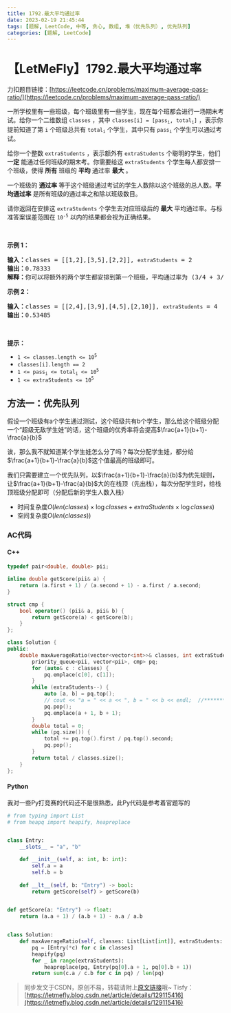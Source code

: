 ```yaml
---
title: 1792.最大平均通过率
date: 2023-02-19 21:45:44
tags: [题解, LeetCode, 中等, 贪心, 数组, 堆（优先队列）, 优先队列]
categories: [题解, LeetCode]
---
```


# 【LetMeFly】1792.最大平均通过率

力扣题目链接：[https://leetcode.cn/problems/maximum-average-pass-ratio/](https://leetcode.cn/problems/maximum-average-pass-ratio/)

<p>一所学校里有一些班级，每个班级里有一些学生，现在每个班都会进行一场期末考试。给你一个二维数组 <code>classes</code> ，其中 <code>classes[i] = [pass<sub>i</sub>, total<sub>i</sub>]</code> ，表示你提前知道了第 <code>i</code> 个班级总共有 <code>total<sub>i</sub></code> 个学生，其中只有 <code>pass<sub>i</sub></code> 个学生可以通过考试。</p>

<p>给你一个整数 <code>extraStudents</code> ，表示额外有 <code>extraStudents</code> 个聪明的学生，他们 <strong>一定</strong> 能通过任何班级的期末考。你需要给这 <code>extraStudents</code> 个学生每人都安排一个班级，使得 <strong>所有</strong> 班级的 <strong>平均</strong> 通过率 <strong>最大</strong> 。</p>

<p>一个班级的 <strong>通过率</strong> 等于这个班级通过考试的学生人数除以这个班级的总人数。<strong>平均通过率</strong> 是所有班级的通过率之和除以班级数目。</p>

<p>请你返回在安排这 <code><span style="">extraStudents</span></code> 个学生去对应班级后的 <strong>最大</strong> 平均通过率。与标准答案误差范围在 <code>10<sup>-5</sup></code> 以内的结果都会视为正确结果。</p>

<p> </p>

<p><strong>示例 1：</strong></p>

<pre>
<b>输入：</b>classes = [[1,2],[3,5],[2,2]], <code>extraStudents</code> = 2
<b>输出：</b>0.78333
<b>解释：</b>你可以将额外的两个学生都安排到第一个班级，平均通过率为 (3/4 + 3/5 + 2/2) / 3 = 0.78333 。
</pre>

<p><strong>示例 2：</strong></p>

<pre>
<b>输入：</b>classes = [[2,4],[3,9],[4,5],[2,10]], <code>extraStudents</code> = 4
<strong>输出：</strong>0.53485
</pre>

<p> </p>

<p><strong>提示：</strong></p>

<ul>
	<li><code>1 <= classes.length <= 10<sup>5</sup></code></li>
	<li><code>classes[i].length == 2</code></li>
	<li><code>1 <= pass<sub>i</sub> <= total<sub>i</sub> <= 10<sup>5</sup></code></li>
	<li><code>1 <= extraStudents <= 10<sup>5</sup></code></li>
</ul>


    
## 方法一：优先队列

假设一个班级有a个学生通过测试，这个班级共有b个学生，那么给这个班级分配一个“超级无敌学生娃”的话，这个班级的优秀率将会提高$\frac{a+1}{b+1}-\frac{a}{b}$

诶，那么我不就知道某个学生娃怎么分了吗？每次分配学生娃，都分给$\frac{a+1}{b+1}-\frac{a}{b}$这个值最高的班级即可。

我们只需要建立一个优先队列，以$\frac{a+1}{b+1}-\frac{a}{b}$为优先规则，让$\frac{a+1}{b+1}-\frac{a}{b}$大的在栈顶（先出栈），每次分配学生时，给栈顶班级分配即可（分配后新的学生人数入栈）

+ 时间复杂度$O(len(classes)\times \log classes + extraStudents\times \log classes)$
+ 空间复杂度$O(len(classes))$

### AC代码

#### C++

```cpp
typedef pair<double, double> pii;

inline double getScore(pii& a) {
    return (a.first + 1) / (a.second + 1) - a.first / a.second;
}

struct cmp {
    bool operator() (pii& a, pii& b) {
        return getScore(a) < getScore(b);
    }
};

class Solution {
public:
    double maxAverageRatio(vector<vector<int>>& classes, int extraStudents) {
        priority_queue<pii, vector<pii>, cmp> pq;
        for (auto& c : classes) {
            pq.emplace(c[0], c[1]);
        }
        while (extraStudents--) {
            auto [a, b] = pq.top();
            // cout << "a = " << a << ", b = " << b << endl;  //**********
            pq.pop();
            pq.emplace(a + 1, b + 1);
        }
        double total = 0;
        while (pq.size()) {
            total += pq.top().first / pq.top().second;
            pq.pop();
        }
        return total / classes.size();
    }
};
```

#### Python

我对一些Py打竞赛的代码还不是很熟悉，此Py代码是参考着官题写的

```python
# from typing import List
# from heapq import heapify, heapreplace


class Entry:
    __slots__ = "a", "b"

    def __init__(self, a: int, b: int):
        self.a = a
        self.b = b
    
    def __lt__(self, b: "Entry") -> bool:
        return getScore(self) > getScore(b)


def getScore(a: "Entry") -> float:
    return (a.a + 1) / (a.b + 1) - a.a / a.b


class Solution:
    def maxAverageRatio(self, classes: List[List[int]], extraStudents: int) -> float:
        pq = [Entry(*c) for c in classes]
        heapify(pq)
        for _ in range(extraStudents):
            heapreplace(pq, Entry(pq[0].a + 1, pq[0].b + 1))
        return sum(c.a / c.b for c in pq) / len(pq)

```

> 同步发文于CSDN，原创不易，转载请附上[原文链接](https://blog.letmefly.xyz/2023/02/19/LeetCode%201792.%E6%9C%80%E5%A4%A7%E5%B9%B3%E5%9D%87%E9%80%9A%E8%BF%87%E7%8E%87/)哦~
> Tisfy：[https://letmefly.blog.csdn.net/article/details/129115416](https://letmefly.blog.csdn.net/article/details/129115416)
